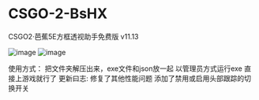 # CSGO-2-BsHX
CSGO2·芭蕉5E方框透视助手免费版 v11.13

![image](https://github.com/spea3lxE/CSGO-2-BsHX/assets/150911261/a4ff514d-b1d9-4e23-81e5-7749fdffa372)
![image](https://github.com/spea3lxE/CSGO-2-BsHX/assets/150911261/726c15a7-a1d0-4b77-828e-eb6928c4c80f)


使用方式：
把文件夹解压出来，exe文件和json放一起
以管理员方式运行exe
直接上游戏就行了
更新曰志:
修复了其他性能问题
添加了禁用或启用头部跟踪的切换开关


